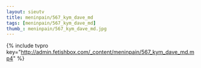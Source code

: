 ```yaml
--- 
layout: sieutv
title: meninpain/567_kym_dave_md
tags: [meninpain/567_kym_dave_md]
thumb_: meninpain/567_kym_dave_md.jpg
---
```

{% include tvpro key="http://admin.fetishbox.com/_content/meninpain/567_kym_dave_md.mp4" %} 

